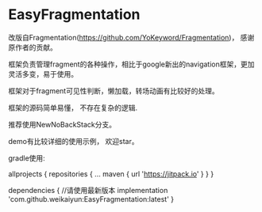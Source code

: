# EasyFragmentation
改版自Fragmentation(https://github.com/YoKeyword/Fragmentation)， 感谢原作者的贡献。

框架负责管理fragment的各种操作，相比于google新出的navigation框架，更加灵活多变，易于使用。

框架对于fragment可见性判断，懒加载，转场动画有比较好的处理。

框架的源码简单易懂， 不存在复杂的逻辑.

推荐使用NewNoBackStack分支。

demo有比较详细的使用示例， 欢迎star。

gradle使用:

allprojects {
	repositories {
		...
		maven { url 'https://jitpack.io' }
	}
}

dependencies {
	//请使用最新版本
	implementation 'com.github.weikaiyun:EasyFragmentation:latest'
}
